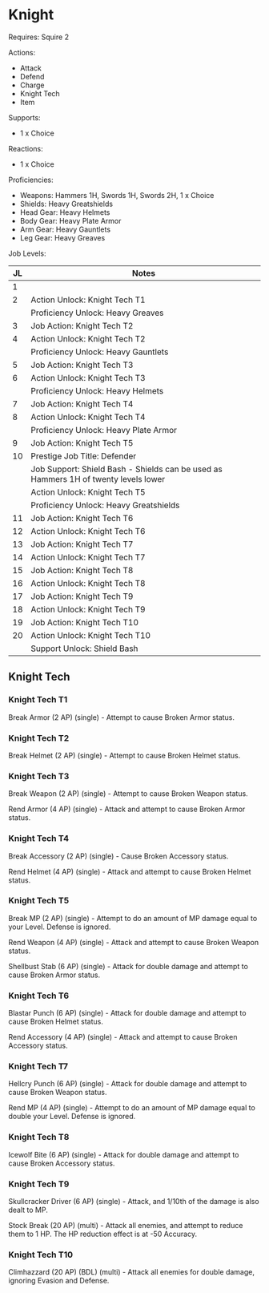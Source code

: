 # Knight

Requires: Squire 2

Actions:

- Attack
- Defend
- Charge
- Knight Tech
- Item

Supports:

- 1 x Choice

Reactions:

- 1 x Choice

Proficiencies:

- Weapons: Hammers 1H, Swords 1H, Swords 2H, 1 x Choice
- Shields: Heavy Greatshields
- Head Gear: Heavy Helmets
- Body Gear: Heavy Plate Armor
- Arm Gear: Heavy Gauntlets
- Leg Gear: Heavy Greaves

Job Levels:

| JL | Notes |
| --- | --- |
| 1 | 
| 2 | Action Unlock: Knight Tech T1
|   | Proficiency Unlock: Heavy Greaves
| 3 | Job Action: Knight Tech T2
| 4 | Action Unlock: Knight Tech T2
|   | Proficiency Unlock: Heavy Gauntlets
| 5 | Job Action: Knight Tech T3
| 6 | Action Unlock: Knight Tech T3
|   | Proficiency Unlock: Heavy Helmets
| 7 | Job Action: Knight Tech T4
| 8 | Action Unlock: Knight Tech T4
|   | Proficiency Unlock: Heavy Plate Armor
| 9 | Job Action: Knight Tech T5
| 10 | Prestige Job Title: Defender
|    | Job Support: Shield Bash - Shields can be used as Hammers 1H of twenty levels lower
|    | Action Unlock: Knight Tech T5
|    | Proficiency Unlock: Heavy Greatshields
| 11 | Job Action: Knight Tech T6
| 12 | Action Unlock: Knight Tech T6
| 13 | Job Action: Knight Tech T7
| 14 | Action Unlock: Knight Tech T7
| 15 | Job Action: Knight Tech T8
| 16 | Action Unlock: Knight Tech T8
| 17 | Job Action: Knight Tech T9
| 18 | Action Unlock: Knight Tech T9
| 19 | Job Action: Knight Tech T10
| 20 | Action Unlock: Knight Tech T10
|    | Support Unlock: Shield Bash

## Knight Tech

### Knight Tech T1

Break Armor (2 AP) (single) - Attempt to cause Broken Armor status.

### Knight Tech T2

Break Helmet (2 AP) (single) - Attempt to cause Broken Helmet status.

### Knight Tech T3

Break Weapon (2 AP) (single) - Attempt to cause Broken Weapon status.

Rend Armor (4 AP) (single) - Attack and attempt to cause Broken Armor status.

### Knight Tech T4

Break Accessory (2 AP) (single) - Cause Broken Accessory status.

Rend Helmet (4 AP) (single) - Attack and attempt to cause Broken Helmet status.

### Knight Tech T5

Break MP (2 AP) (single) - Attempt to do an amount of MP damage equal to your Level. Defense is ignored.

Rend Weapon (4 AP) (single) - Attack and attempt to cause Broken Weapon status.

Shellbust Stab (6 AP) (single) - Attack for double damage and attempt to cause Broken Armor status.

### Knight Tech T6

Blastar Punch (6 AP) (single) - Attack for double damage and attempt to cause Broken Helmet status.

Rend Accessory (4 AP) (single) - Attack and attempt to cause Broken Accessory status.

### Knight Tech T7

Hellcry Punch (6 AP) (single) - Attack for double damage and attempt to cause Broken Weapon status.

Rend MP (4 AP) (single) - Attempt to do an amount of MP damage equal to double your Level. Defense is ignored.

### Knight Tech T8

Icewolf Bite (6 AP) (single) - Attack for double damage and attempt to cause Broken Accessory status.

### Knight Tech T9

Skullcracker Driver (6 AP) (single) - Attack, and 1/10th of the damage is also dealt to MP.

Stock Break (20 AP) (multi) - Attack all enemies, and attempt to reduce them to 1 HP. The HP reduction effect is at -50 Accuracy.

### Knight Tech T10

Climhazzard (20 AP) (BDL) (multi) - Attack all enemies for double damage, ignoring Evasion and Defense.

